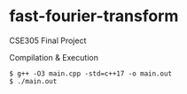 # fast-fourier-transform
CSE305 Final Project

Compilation & Execution
```
$ g++ -O3 main.cpp -std=c++17 -o main.out
$ ./main.out
```